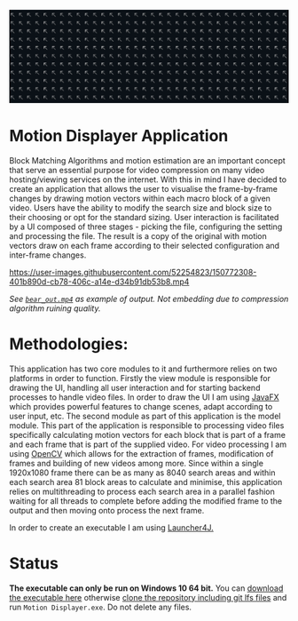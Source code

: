 ![Banner Image](documentation_sources/banner.png)

# Motion Displayer Application

Block Matching Algorithms and motion estimation are an important concept that serve an essential purpose for video compression on many video hosting/viewing services on the internet. With this in mind I have decided to create an application that allows the user to visualise the frame-by-frame changes by drawing motion vectors within each macro block of a given video. Users have the ability to modify the search size and block size to their choosing or opt for the standard sizing. User interaction is facilitated by a UI composed of three stages - picking the file, configuring the setting and processing the file. The result is a copy of the original with motion vectors draw on each frame according to their selected configuration and inter-frame changes.  

https://user-images.githubusercontent.com/52254823/150772308-401b890d-cb78-406c-a14e-d34b91db53b8.mp4

*See [`bear_out.mp4`](documentation_sources/bear_out.mp4) as example of output. Not embedding due to compression algorithm ruining quality.*

# Methodologies:

This application has two core modules to it and furthermore relies on two platforms in order to function. Firstly the view module is responsible for drawing the UI, handling all user interaction and for starting backend processes to handle video files. In order to draw the UI I am using [JavaFX](https://openjfx.io/) which provides powerful features to change scenes, adapt according to user input, etc. The second module as part of this application is the model module. This part of the application is responsible to processing video files specifically calculating motion vectors for each block that is part of a frame and each frame that is part of the supplied video. For video processing I am using [OpenCV](https://opencv.org/) which allows for the extraction of frames, modification of frames and building of new videos among more. Since within a single 1920x1080 frame there can be as many as 8040 search areas and within each search area 81 block areas to calculate and minimise, this application relies on multithreading to process each search area in a parallel fashion waiting for all threads to complete before adding the modified frame to the output and then moving onto process the next frame. 

In order to create an executable I am using [Launcher4J.](http://launch4j.sourceforge.net/)

# Status

**The executable can only be run on Windows 10 64 bit.** You can [download the executable here](https://rhodrithomasmorgan.com/motion_displayer/) otherwise [clone the repository including git lfs files](JRE_DOWNLOAD.md) and run `Motion Displayer.exe`. Do not delete any files.
